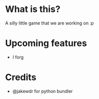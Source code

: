 # What is this?

A silly little game that we are working on :p

# Upcoming features

 - I forg

# Credits

 - @jakewdr for python bundler
